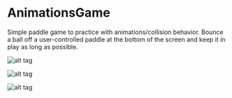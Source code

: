 # AnimationsGame

Simple paddle game to practice with animations/collision behavior. Bounce a ball off a user-controlled paddle at the bottom of the screen and keep it in play as long as possible.


![alt tag](http://imgur.com/AeBwZct)

![alt tag](http://imgur.com/Qkrmbtf)

![alt tag](http://imgur.com/3R7jdps)
